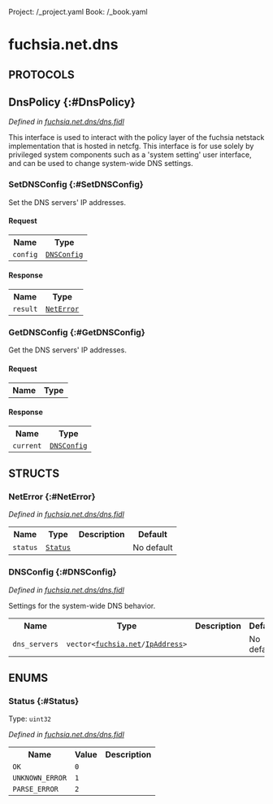Project: /_project.yaml
Book: /_book.yaml

# fuchsia.net.dns


## **PROTOCOLS**

## DnsPolicy {:#DnsPolicy}
*Defined in [fuchsia.net.dns/dns.fidl](https://fuchsia.googlesource.com/fuchsia/+/master/sdk/fidl/fuchsia.net.dns/dns.fidl#29)*

 This interface is used to interact with the policy layer of the fuchsia
 netstack implementation that is hosted in netcfg.  This interface is
 for use solely by privileged system components such as a 'system setting'
 user interface, and can be used to change system-wide DNS settings.

### SetDNSConfig {:#SetDNSConfig}

 Set the DNS servers' IP addresses.

#### Request
<table>
    <tr><th>Name</th><th>Type</th></tr>
    <tr>
            <td><code>config</code></td>
            <td>
                <code><a class='link' href='../fuchsia.net.dns/index.html#DNSConfig'>DNSConfig</a></code>
            </td>
        </tr></table>


#### Response
<table>
    <tr><th>Name</th><th>Type</th></tr>
    <tr>
            <td><code>result</code></td>
            <td>
                <code><a class='link' href='../fuchsia.net.dns/index.html#NetError'>NetError</a></code>
            </td>
        </tr></table>

### GetDNSConfig {:#GetDNSConfig}

 Get the DNS servers' IP addresses.

#### Request
<table>
    <tr><th>Name</th><th>Type</th></tr>
    </table>


#### Response
<table>
    <tr><th>Name</th><th>Type</th></tr>
    <tr>
            <td><code>current</code></td>
            <td>
                <code><a class='link' href='../fuchsia.net.dns/index.html#DNSConfig'>DNSConfig</a></code>
            </td>
        </tr></table>



## **STRUCTS**

### NetError {:#NetError}
*Defined in [fuchsia.net.dns/dns.fidl](https://fuchsia.googlesource.com/fuchsia/+/master/sdk/fidl/fuchsia.net.dns/dns.fidl#15)*





<table>
    <tr><th>Name</th><th>Type</th><th>Description</th><th>Default</th></tr><tr>
            <td><code>status</code></td>
            <td>
                <code><a class='link' href='../fuchsia.net.dns/index.html#Status'>Status</a></code>
            </td>
            <td></td>
            <td>No default</td>
        </tr>
</table>

### DNSConfig {:#DNSConfig}
*Defined in [fuchsia.net.dns/dns.fidl](https://fuchsia.googlesource.com/fuchsia/+/master/sdk/fidl/fuchsia.net.dns/dns.fidl#20)*



 Settings for the system-wide DNS behavior.


<table>
    <tr><th>Name</th><th>Type</th><th>Description</th><th>Default</th></tr><tr>
            <td><code>dns_servers</code></td>
            <td>
                <code>vector&lt;<a class='link' href='../fuchsia.net/index.html'>fuchsia.net</a>/<a class='link' href='../fuchsia.net/index.html#IpAddress'>IpAddress</a>&gt;</code>
            </td>
            <td></td>
            <td>No default</td>
        </tr>
</table>



## **ENUMS**

### Status {:#Status}
Type: <code>uint32</code>

*Defined in [fuchsia.net.dns/dns.fidl](https://fuchsia.googlesource.com/fuchsia/+/master/sdk/fidl/fuchsia.net.dns/dns.fidl#9)*



<table>
    <tr><th>Name</th><th>Value</th><th>Description</th></tr><tr>
            <td><code>OK</code></td>
            <td><code>0</code></td>
            <td></td>
        </tr><tr>
            <td><code>UNKNOWN_ERROR</code></td>
            <td><code>1</code></td>
            <td></td>
        </tr><tr>
            <td><code>PARSE_ERROR</code></td>
            <td><code>2</code></td>
            <td></td>
        </tr></table>











